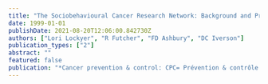 ```yaml
---
title: "The Sociobehavioural Cancer Research Network: Background and Progress Report."
date: 1999-01-01
publishDate: 2021-08-20T12:06:00.842730Z
authors: ["Lori Lockyer", "R Futcher", "FD Ashbury", "DC Iverson"]
publication_types: ["2"]
abstract: ""
featured: false
publication: "*Cancer prevention & control: CPC= Prévention & contrôle en cancŕologie: PCC łdots*"
---
```


